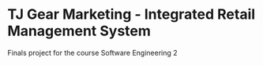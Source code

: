 # TJ Gear Marketing - Integrated Retail Management System
Finals project for the course Software Engineering 2
